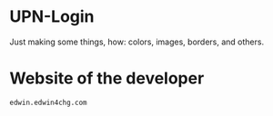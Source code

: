 # UPN-Login
Just making some things, how: colors, images, borders, and others.
# Website of the developer
    edwin.edwin4chg.com